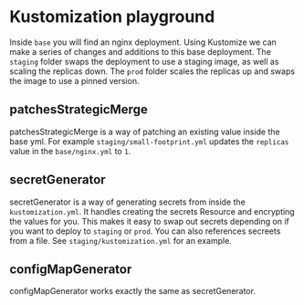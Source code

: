# Kustomization playground

Inside `base` you will find an nginx deployment. Using Kustomize we can make a
series of changes and additions to this base deployment. The `staging` folder
swaps the deployment to use a staging image, as well as scaling the replicas
down. The `prod` folder scales the replicas up and swaps the image to use a
pinned version.


## patchesStrategicMerge
patchesStrategicMerge is a way of patching an existing value inside the base
yml. For example `staging/small-footprint.yml` updates the `replicas` value in
the `base/nginx.yml` to `1`.

## secretGenerator
secretGenerator is a way of generating secrets from inside the
`kustomization.yml`. It handles creating the secrets Resource and encrypting the
values for you. This makes it easy to swap out secrets depending on if you want
to deploy to `staging` or `prod`. You can also references secreets from a file.
See `staging/kustomization.yml` for an example.

## configMapGenerator
configMapGenerator works exactly the same as secretGenerator.
